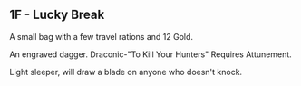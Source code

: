 ## 1F - Lucky Break 

A small bag with a few travel rations and 12 Gold. 

An engraved dagger. Draconic-"To Kill Your Hunters" Requires Attunement. 

Light sleeper, will draw a blade on anyone who doesn't knock.

  
